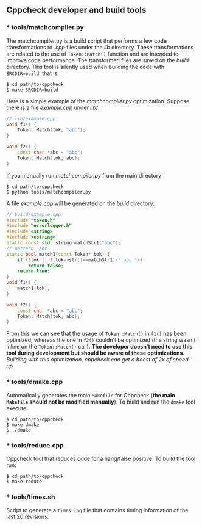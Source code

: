 ## Cppcheck developer and build tools

### * tools/matchcompiler.py

The matchcompiler.py is a build script that performs a few code transformations to *.cpp* files under the *lib* directory. These transformations are related to the use of `Token::Match()` function and are intended to improve code performance. The transformed files are saved on the *build* directory. This tool is silently used when building the code with `SRCDIR=build`, that is:
```shell
$ cd path/to/cppcheck
$ make SRCDIR=build
```
Here is a simple example of the *matchcompiler.py* optimization. Suppose there is a file *example.cpp* under *lib/*:
```cpp
// lib/example.cpp
void f1() {
    Token::Match(tok, "abc");
}

void f2() {
    const char *abc = "abc";
    Token::Match(tok, abc);
}
```
If you manually run *matchcompiler.py* from the main directory:
```shell
$ cd path/to/cppcheck
$ python tools/matchcompiler.py
```
A file *example.cpp* will be generated on the *build* directory:
```cpp
// build/example.cpp
#include "token.h"
#include "errorlogger.h"
#include <string>
#include <cstring>
static const std::string matchStr1("abc");
// pattern: abc
static bool match1(const Token* tok) {
    if (!tok || !(tok->str()==matchStr1)/* abc */)
        return false;
    return true;
}
void f1() {
    match1(tok);
}

void f2() {
    const char *abc = "abc";
    Token::Match(tok, abc);
}
```
From this we can see that the usage of `Token::Match()` in `f1()` has been optimized, whereas the one in `f2()` couldn't be optimized (the string wasn't inline on the `Token::Match()` call). **The developer doesn't need to use this tool during development but should be aware of these optimizations**. *Building with this optimization, cppcheck can get a boost of 2x of speed-up.*

### * tools/dmake.cpp

Automatically generates the main `Makefile` for Cppcheck (**the main `Makefile` should not be modified manually**). To build and run the `dmake` tool execute:
```shell
$ cd path/to/cppcheck
$ make dmake
$ ./dmake
```
### * tools/reduce.cpp

Cppcheck tool that reduces code for a hang/false positive. To build the tool run:
```shell
$ cd path/to/cppcheck
$ make reduce
```

### * tools/times.sh

Script to generate a `times.log` file that contains timing information of the last 20 revisions.
